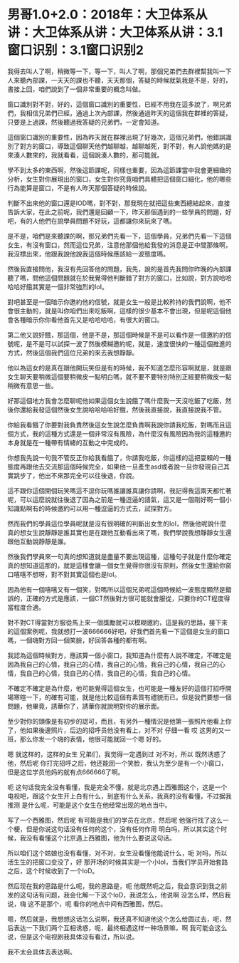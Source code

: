 # 男哥1.0+2.0：2018年：大卫体系从讲：大卫体系从讲：大卫体系从讲：3.1窗口识别：3.1窗口识别2

我得去叫人了啊，稍微等一下，等一下，叫人了啊，那個兄弟們去群裡幫我叫一下人來聽內部課，一天天的課也不聽，天天那個，答疑的時候就氣我是不是，好的，書接上回，咱們說到了一個非常重要的概念叫做。

窗口識別對不對，好的，這個窗口識別的重要性，已經不用我在這多說了，啊兄弟們，我相信兄弟們已經，通過上次內部課，然後通過昨天的這個我在群裡的答疑，只要是上過課，然後聽過我答疑的兄弟們，一定會知道。

這個窗口識別的重要性，因為昨天就在群裡出現了好幾次，這個兄弟們，他錯誤識別了對方的窗口，導致這個聊天他們越聊越，越聊越死，對不對，有人說他媽的是來湊人數來的，我就看看，這個說湊人數的，那可能就。

學不到太多的東西啊，然後這節課呢，同樣也重要，因為這節課當中我會更細緻的分析，女生對你展現出的窗口，女生對你究竟咱們具體把這個窗口細化，他的哪些行為能算是窗口，不是有人昨天那個答疑的時候說。

判斷不出來他的窗口還是IOD嗎，對不對，那我現在就把這些東西總結起來，直接告訴大家，在此之前呢，我們還是回顧一下，昨天那個遇到的一些學員的問題，好吧，有的人他們在說學員問題不好玩，這都讓你來玩來了嗎。

是不是，咱們是來聽課的啊，那兄弟們先看一下，這個學員，兄弟們先看一下這個女生，有沒有窗口，然而這位兄弟，注意他那個他給我發的消息是正中間那條啊，我沒標出來，他跟我說他說我這個時候應該給一波態度嗎。

然後我直接問他，我沒有先回答他的問題，我先，說的是首先我問你昨晚的內部課聽了嗎，問他這個問題就在於我覺得他判斷錯了對方的窗口，比如說，對方說哈哈哈哈好餓其實是一個非常強烈的IoI。

對吧甚至是一個暗示你邀約他的信號，就是女生一般是比較矜持的我們說啊，他不會很主動的，就是叫你咱們出來吃飯啊，這樣的很少基本不會出現，但是呢這個他會各種暗示你你看他首先又是哈哈哈哈，有很大的窗口。

第二他又說好餓，那這個，他是不是，那這個時候是不是可以看作是一個邀約的信號呢，是不是可以試探一波了然後模糊邀約呢，就是，速度很快的一種這個推進的方式，然後這個我們這位兄弟的來去我想靜靜。

他以為這女的是真在跟他開玩笑但是有的時候，我不知道怎麼形容啊就是，就是跟女生聊天要稍微這個要稍微皮一點明白嗎，就不要不要特別特別正經要稍微皮一點稍微有意思一些。

好那這個地方我會怎麼聊呢他如果這個女生說餓了嗎什麼我一天沒吃飯了吃飯，然後你還給我發這個然後女生說哈哈哈哈好餓，然後我直接說，我直接說我不管。

你給我看餓了你要對我負責然後這女生說怎麼負責啊我說你請我吃飯，對嗎而且這個方式，我的這種方式還是一個非常沒有風險，為什麼沒有風險因為我的這種邀約本身就是在一種帶有情緒的互動之中完成的。

你想我先說一句我不管反正你給我看餓了，你請我吃飯，你這樣的這把耍賴的一種態度再跟他去交流那這個時候完全，如果他一旦產生asd或者說一旦你發現自己其實跳步了，他出不來那完全可以往後退，你說。

這不跟你這個開個玩笑嗎這不逗你玩嗎誰讓誰真讓你請啊，我記得我這兩天都忙著呢，可以這麼說就往後退了因為之前是一種逗逼的語氣，這又是一個剛好啊一個小知識點啊有的時候邀約可以用一種逗逼的方式去，試探對方。

然而我們的學員這位學員呢就是沒有很明確的判斷出女生的IoI，然後他呢說什麼真的想女生說靜靜是誰其實也是在跟他互動看出來了嗎，我們學說我想靜靜女生還跟他互動說靜靜是誰。

然後我們學員來一句真的想知道就是盡量不要出現這種，這種句子就是什麼你確定真的想知道這那的，就是這樣會讓一個女生覺得你很沒有原則，然後女生還給你窗口嘻嘻不想呀，對不對其實這個也是IoI。

因為他有一個嘻嘻又有一個笑，對嗎所以這個兄弟呢這個時候給一波態度顯然是錯誤的，正確的方式是應該，一個CT然後對方很可能就會服從，只要你的CT程度得當程度合適。

對不對CT得當對方服從馬上來一個獎勵就可以模糊邀約，這是我的思路，接下來的這個案例呢，我就想打一波666666好吧，好我們首先看一下這個是女生的窗口嗎，一個嗨對方回一個笑臉，好回答各種的都有啊。

我認為這個時候對方，應該算一個小窗口，我知道為什麼有人說不確定，不確定是因為我自己的心情，我自己的心情，我自己的心情，我自己的心情，我自己的心情，我自己的心情，我自己的心情，我自己的心情，我自己的心情。

不確定不確定是為什麼，他可能覺得這個女生，也可能是一種友好的這個打招呼開場寒暄一下，的確有可能，就是他比較這個有素質有禮貌而已，但是我們要想一個問題，他畢竟，誘華你了，誘華你就說明對你的展示面。

至少對你的頭像是有初步的認可，而且，有另外一種情況是他第一張照片他看上你了，他如果後邊照片，后边的招呼员他没有看上，对不对 仔细一看 哎 这男的又一班，那么你发一个嗨的表情，他很可能就回一个嗯 好的。

嗯 就这样的，这样的女生 兄弟们，我觉得一定遇到过 对不对，所以 既然诱惑了他，然后呢 你打完招呼之后，他还能回一个笑脸，我认为至少是有一个小窗口，但是这位学员他妈的就有点666666了啊。

呃 这句话我完全没有看懂，我是完全不懂，就是北京遇上西雅图这个，这是一个电视吧，跟这个女生开上白有什么，到底有什么关系，我真的没有看懂，不过据我推测 是什么呢，可能是这个女生在他经常出现的地点当中。

写了一个西雅图，然后呢 有可能是我们的学员在北京，然后呢 他强行找了这么一个梗，但是你说这句话没有任何的这个，没有任何作用 明白吗，所以其实这个时候，我没有看懂这个北京遇上西雅图，他为什么要说这句话。

所以咱们这个姑娘也没有看懂，对不对，女生没看懂他能说什么，呃 对吗，所以活生生的把窗口变没了，好 那开场的时候其实是一个小IoI，当我们学员开始套路之后，这个时候收到了一个IoD。

然后现在我的思路是什么呢，我的思路是，呃 他既然呃之后，我会意识到我之前发的这句话有问题，我会化解一下这个IoD，我说怎么，他说啊 没怎么样，然后我说，嗨 这不是那个，呃 看你的地点中间有西雅图，然后。

嗯，然后就是，我想想这话怎么说啊，我还真不知道他这个怎么给圆过去，呃，然后表达一下我们两个互相诱惑，呃，最终相遇这样一种场景嘛，啊 我可能会这么说，但是这个电视剧我具体没有看过，所以说。

我不太会具体去表达啊。